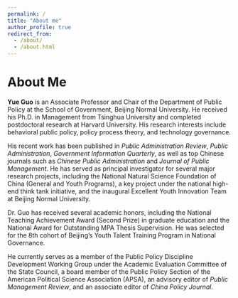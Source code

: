 ```yaml
---
permalink: /
title: "About me"
author_profile: true
redirect_from: 
  - /about/
  - /about.html
---
```


About Me
======
**Yue Guo** is an Associate Professor and Chair of the Department of Public Policy at the School of Government, Beijing Normal University. He received his Ph.D. in Management from Tsinghua University and completed postdoctoral research at Harvard University. His research interests include behavioral public policy, policy process theory, and technology governance.

His recent work has been published in *Public Administration Review*, *Public Administration*, *Government Information Quarterly*, as well as top Chinese journals such as *Chinese Public Administration* and *Journal of Public Management*. He has served as principal investigator for several major research projects, including the National Natural Science Foundation of China (General and Youth Programs), a key project under the national high-end think tank initiative, and the inaugural Excellent Youth Innovation Team at Beijing Normal University.

Dr. Guo has received several academic honors, including the National Teaching Achievement Award (Second Prize) in graduate education and the National Award for Outstanding MPA Thesis Supervision. He was selected for the 8th cohort of Beijing’s Youth Talent Training Program in National Governance.

He currently serves as a member of the Public Policy Discipline Development Working Group under the Academic Evaluation Committee of the State Council, a board member of the Public Policy Section of the American Political Science Association (APSA), an advisory editor of *Public Management Review*, and an associate editor of *China Policy Journal*.
